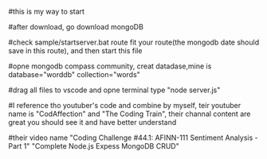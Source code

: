 #this is my way to start  

#after download, go download mongoDB 

#check sample/startserver.bat route fit your route(the mongodb date should save in this route), and then start this file

#opne mongodb compass community, creat datadase,mine is database="worddb" collection="words"

#drag all files to vscode and opne terminal type "node server.js"

#I reference tho youtuber's code and combine by myself, teir youtuber name is "CodAffection" and "The Coding Train", their channal content are great you should see it and have better understand

#their video name
"Coding Challenge #44.1: AFINN-111 Sentiment Analysis - Part 1"
"Complete Node.js Expess MongoDB CRUD"
